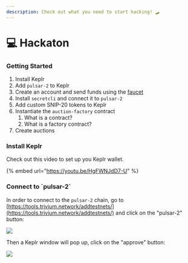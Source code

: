 ```yaml
---
description: Check out what you need to start hacking! 🛹
---
```


# 💻 Hackaton

### Getting Started

1. Install Keplr
2. Add `pulsar-2` to Keplr
3. Create an account and send funds using the [faucet](https://faucet.secrettestnet.io)
4. Install `secretcli` and connect it to `pulsar-2`
5. Add custom SNIP-20 tokens to Keplr
6. Instantiate the `auction-factory` contract
   1. What is a contract?
   2. What is a factory contract?
7. Create auctions

### Install Keplr

Check out this video to set up you Keplr wallet.

{% embed url="https://youtu.be/HgFWNJdD7-U" %}

### Connect to \`pulsar-2\`

In order to connect to the `pulsar-2` chain, go to [https://tools.trivium.network/addtestnets/](https://tools.trivium.network/addtestnets/) and click on the "pulsar-2" button:

![](.gitbook/assets/connect-to-pulsar-2\_1.png)

Then a Keplr window will pop up, click on the "approve" button:

![](.gitbook/assets/connect-to-pulsar-2\_2.png)


